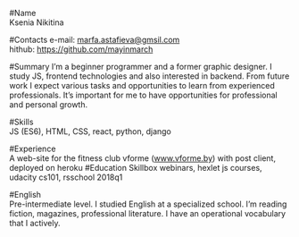 #Name  
Ksenia Nikitina 

#Contacts 
e-mail: marfa.astafieva@gmsil.com  
hithub: https://github.com/mayinmarch

#Summary
I’m a beginner programmer and a former graphic designer. I study JS, frontend technologies and also interested in backend. 
From future work I expect various tasks and opportunities to learn from experienced professionals.  It’s important for me to have opportunities for professional and personal growth. 

#Skills  
JS (ES6), HTML, CSS, react, python, django

#Experience  
A web-site for the fitness club vforme (www.vforme.by) with post client, deployed on heroku
#Education 
Skillbox webinars, hexlet js courses, udacity cs101, rsschool 2018q1

#English  
Pre-intermediate level. 
I studied English at a specialized school. I’m reading fiction, magazines, professional literature. I have an operational vocabulary that I actively. 



